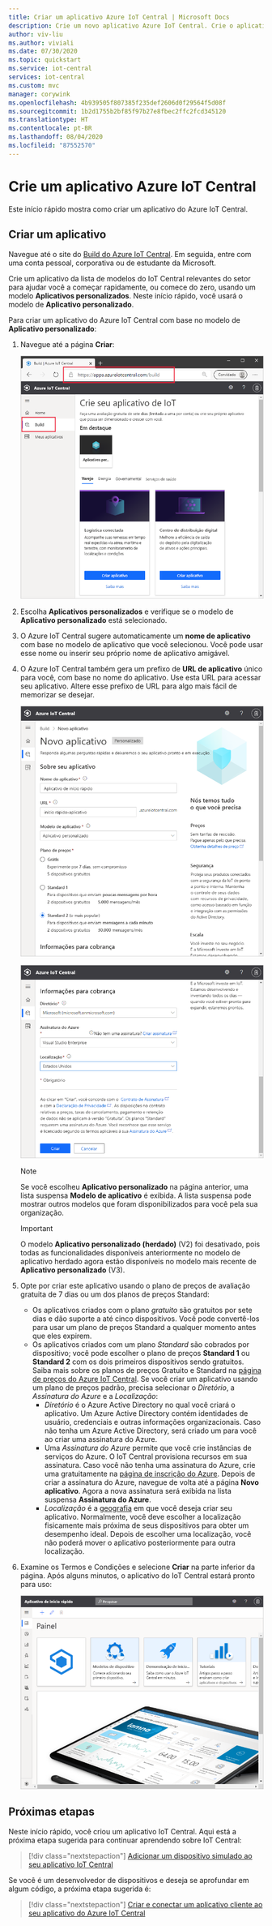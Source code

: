 ```yaml
---
title: Criar um aplicativo Azure IoT Central | Microsoft Docs
description: Crie um novo aplicativo Azure IoT Central. Crie o aplicativo usando o plano de preços Gratuito ou um dos planos de preços Standard.
author: viv-liu
ms.author: viviali
ms.date: 07/30/2020
ms.topic: quickstart
ms.service: iot-central
services: iot-central
ms.custom: mvc
manager: corywink
ms.openlocfilehash: 4b939505f807385f235def2606d0f29564f5d08f
ms.sourcegitcommit: 1b2d1755b2bf85f97b27e8fbec2ffc2fcd345120
ms.translationtype: HT
ms.contentlocale: pt-BR
ms.lasthandoff: 08/04/2020
ms.locfileid: "87552570"
---
```

# <a name="create-an-azure-iot-central-application"></a>Crie um aplicativo Azure IoT Central

Este início rápido mostra como criar um aplicativo do Azure IoT Central.

## <a name="create-an-application"></a>Criar um aplicativo

Navegue até o site do [Build do Azure IoT Central](https://aka.ms/iotcentral). Em seguida, entre com uma conta pessoal, corporativa ou de estudante da Microsoft.

Crie um aplicativo da lista de modelos do IoT Central relevantes do setor para ajudar você a começar rapidamente, ou comece do zero, usando um modelo **Aplicativos personalizados**. Neste início rápido, você usará o modelo de **Aplicativo personalizado**.

Para criar um aplicativo do Azure IoT Central com base no modelo de **Aplicativo personalizado**:

1. Navegue até a página **Criar**:

    ![Página Criar seu aplicativo de IoT](media/quick-deploy-iot-central/iotcentralcreate-new-application.png)

1. Escolha **Aplicativos personalizados** e verifique se o modelo de **Aplicativo personalizado** está selecionado.

1. O Azure IoT Central sugere automaticamente um **nome de aplicativo** com base no modelo de aplicativo que você selecionou. Você pode usar esse nome ou inserir seu próprio nome de aplicativo amigável.

1. O Azure IoT Central também gera um prefixo de **URL de aplicativo** único para você, com base no nome do aplicativo. Use esta URL para acessar seu aplicativo. Altere esse prefixo de URL para algo mais fácil de memorizar se desejar.

    ![Página Criar um aplicativo do Azure IoT Central](media/quick-deploy-iot-central/iotcentralcreate-custom.png)

    ![Informações de cobrança do Azure IoT Central](media/quick-deploy-iot-central/iotcentralcreate-billinginfo.png)

    > [!NOTE]
    > Se você escolheu **Aplicativo personalizado** na página anterior, uma lista suspensa **Modelo de aplicativo** é exibida. A lista suspensa pode mostrar outros modelos que foram disponibilizados para você pela sua organização. 

    >[!IMPORTANT]
    >O modelo **Aplicativo personalizado (herdado)** (V2) foi desativado, pois todas as funcionalidades disponíveis anteriormente no modelo de aplicativo herdado agora estão disponíveis no modelo mais recente de **Aplicativo personalizado** (V3). 
    
1. Opte por criar este aplicativo usando o plano de preços de avaliação gratuita de 7 dias ou um dos planos de preços Standard:

    - Os aplicativos criados com o plano *gratuito* são gratuitos por sete dias e dão suporte a até cinco dispositivos. Você pode convertê-los para usar um plano de preços Standard a qualquer momento antes que eles expirem.
    - Os aplicativos criados com um plano *Standard* são cobrados por dispositivo; você pode escolher o plano de preços **Standard 1** ou **Standard 2** com os dois primeiros dispositivos sendo gratuitos. Saiba mais sobre os planos de preços Gratuito e Standard na [página de preços do Azure IoT Central](https://azure.microsoft.com/pricing/details/iot-central/). Se você criar um aplicativo usando um plano de preços padrão, precisa selecionar o *Diretório*, a *Assinatura do Azure* e a *Localização*:
        - *Diretório* é o Azure Active Directory no qual você criará o aplicativo. Um Azure Active Directory contém identidades de usuário, credenciais e outras informações organizacionais. Caso não tenha um Azure Active Directory, será criado um para você ao criar uma assinatura do Azure.
        - Uma *Assinatura do Azure* permite que você crie instâncias de serviços do Azure. O IoT Central provisiona recursos em sua assinatura. Caso você não tenha uma assinatura do Azure, crie uma gratuitamente na [página de inscrição do Azure](https://aka.ms/createazuresubscription). Depois de criar a assinatura do Azure, navegue de volta até a página **Novo aplicativo**. Agora a nova assinatura será exibida na lista suspensa **Assinatura do Azure**.
        - *Localização* é a [geografia](https://azure.microsoft.com/global-infrastructure/geographies/) em que você deseja criar seu aplicativo. Normalmente, você deve escolher a localização fisicamente mais próxima de seus dispositivos para obter um desempenho ideal. Depois de escolher uma localização, você não poderá mover o aplicativo posteriormente para outra localização.

1. Examine os Termos e Condições e selecione **Criar** na parte inferior da página. Após alguns minutos, o aplicativo do IoT Central estará pronto para uso:

    ![Aplicativo do Azure IoT Central](media/quick-deploy-iot-central/iotcentral-application.png)

## <a name="next-steps"></a>Próximas etapas

Neste início rápido, você criou um aplicativo IoT Central. Aqui está a próxima etapa sugerida para continuar aprendendo sobre IoT Central:

> [!div class="nextstepaction"]
> [Adicionar um dispositivo simulado ao seu aplicativo IoT Central](./quick-create-simulated-device.md)

Se você é um desenvolvedor de dispositivos e deseja se aprofundar em algum código, a próxima etapa sugerida é:
> [!div class="nextstepaction"]
> [Criar e conectar um aplicativo cliente ao seu aplicativo do Azure IoT Central](./tutorial-connect-device-nodejs.md)

